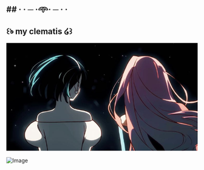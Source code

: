 ## ## · · ─ ·𖥸· ─ · ·
## ꒰ঌ my clematis ໒꒱
![image alt](https://github.com/warmpetal/warmpetal/blob/0142e3b89c37afe113119be0db82294c3d54cf9b/0e9bbfc56cd74f942cb7aad78ae2f529.jpg)

![Image](https://github.com/user-attachments/assets/02936d69-00dd-4169-ab24-603d5095a519)
